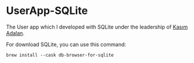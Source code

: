 # UserApp-SQLite

The User app which I developed with SQLite under the leadership of <a href="https://www.linkedin.com/in/kas%C4%B1m-adalan/">Kasım Adalan</a>. 

For download SQLite, you can use this command:

    brew install --cask db-browser-for-sqlite
